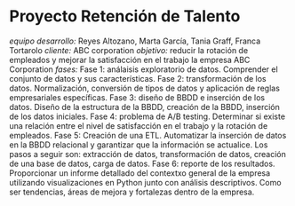 # Proyecto Retención de Talento
*equipo desarrollo:* Reyes Altozano, Marta García, Tania Graff, Franca Tortarolo
*cliente:* ABC corporation
*objetivo:* reducir la rotación de empleados y mejorar la satisfacción en el trabajo la empresa ABC Corporation
*fases:* 
    Fase 1: análaisis exploratorio de datos. Comprender el conjunto de datos y sus características.
    Fase 2: transformación de los datos. Normalización, conversión de tipos de datos y aplicación de reglas empresariales específicas.
    Fase 3: diseño de BBDD e inserción de los datos. Diseño de la estructura de la BBDD, creación de la BBDD, inserción de los datos iniciales. 
    Fase 4: problema de A/B testing. Determinar si existe una relación entre el nivel de satisfacción en el trabajo y la rotación de empleados. 
    Fase 5: Creación de una ETL. Automatizar la inserción de datos en la BBDD relacional y garantizar que la información se actualice. Los pasos a seguir son: extracción de datos, transformación de datos, creación de una base de datos, carga de datos.
    Fase 6: reporte de los resultados. Proporcionar un informe detallado del contextxo general de la empresa utilizando visualizaciones en Python junto con análisis descriptivos. Como ser tendencias, áreas de mejora y fortalezas dentro de la empresa. 


